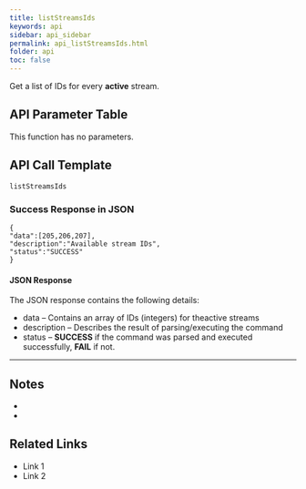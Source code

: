 ```yaml
---
title: listStreamsIds
keywords: api
sidebar: api_sidebar
permalink: api_listStreamsIds.html
folder: api
toc: false
---
```




Get a list of IDs for every **active** stream.



## API Parameter Table

This function has no parameters.





## API Call Template

``` 
listStreamsIds
```



### Success Response in JSON

``` 
{
"data":[205,206,207],
"description":"Available stream IDs",
"status":"SUCCESS"
}
```



#### JSON Response

The JSON response contains the following details:

- data – Contains an array of IDs (integers) for theactive streams
- description – Describes the result of parsing/executing the command
- status – **SUCCESS** if the command was parsed and executed successfully, **FAIL** if not.

------

## Notes

- ​
- ​



## Related Links

- Link 1
- Link 2